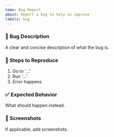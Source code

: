 ```yaml
---
name: Bug Report
about: Report a bug to help us improve
labels: bug
---
```


### 🐛 Bug Description
A clear and concise description of what the bug is.

### 🔄 Steps to Reproduce
1. Go to '...'
2. Run '...'
3. Error happens

### ✅ Expected Behavior
What should happen instead.

### 📸 Screenshots
If applicable, add screenshots.
